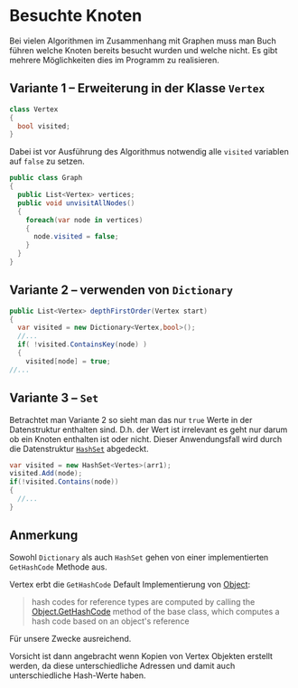 # Besuchte Knoten

Bei vielen Algorithmen im Zusammenhang mit Graphen muss man Buch führen welche Knoten bereits besucht wurden und welche nicht. Es gibt mehrere Möglichkeiten dies im Programm zu realisieren.

## Variante 1 – Erweiterung in der Klasse `Vertex`

```csharp
class Vertex
{
  bool visited;
}
```

Dabei ist vor Ausführung des Algorithmus notwendig alle `visited` variablen auf `false` zu setzen.

```csharp
public class Graph
{
  public List<Vertex> vertices;
  public void unvisitAllNodes()
  {
    foreach(var node in vertices)
    {
      node.visited = false;
    }
  }
}
```



## Variante 2 – verwenden von `Dictionary`

```csharp
public List<Vertex> depthFirstOrder(Vertex start)
{
  var visited = new Dictionary<Vertex,bool>();
  //...
  if( !visited.ContainsKey(node) )
  {
    visited[node] = true;
//...
```



## Variante 3 – `Set`

Betrachtet man Variante 2 so sieht man das nur `true` Werte in der Datenstruktur enthalten sind. D.h. der Wert ist irrelevant es geht nur darum ob ein Knoten enthalten ist oder nicht. Dieser Anwendungsfall wird durch die Datenstruktur [`HashSet`](https://docs.microsoft.com/en-us/dotnet/api/system.collections.generic.hashset-1?view=netcore-3.1) abgedeckt.

```csharp
var visited = new HashSet<Vertes>(arr1);
visited.Add(node);
if(!visited.Contains(node))
{
  //...
}
```



## Anmerkung

Sowohl `Dictionary` als auch `HashSet` gehen von einer implementierten `GetHashCode` Methode aus.

Vertex erbt die `GetHashCode` Default Implementierung von [Object](https://docs.microsoft.com/en-us/dotnet/api/system.object.gethashcode?view=netcore-3.1):

>   hash codes for reference types are computed by calling the [Object.GetHashCode](https://docs.microsoft.com/en-us/dotnet/api/system.object.gethashcode?view=netcore-3.1) method of the base class, which computes a hash code based on an object's reference

Für unsere Zwecke ausreichend. 

Vorsicht ist dann angebracht wenn Kopien von Vertex Objekten erstellt werden, da diese unterschiedliche Adressen und damit auch unterschiedliche Hash-Werte haben.
